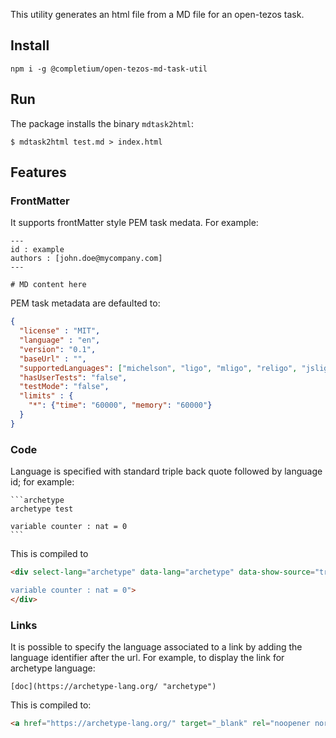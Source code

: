 This utility generates an html file from a MD file for an open-tezos task.

## Install

```
npm i -g @completium/open-tezos-md-task-util
```

## Run

The package installs the binary `mdtask2html`:

```
$ mdtask2html test.md > index.html
```

## Features

### FrontMatter

It supports frontMatter style PEM task medata. For example:

```
---
id : example
authors : [john.doe@mycompany.com]
---

# MD content here

```

PEM task metadata are defaulted to:
```json
{
  "license" : "MIT",
  "language" : "en",
  "version": "0.1",
  "baseUrl" : "",
  "supportedLanguages": ["michelson", "ligo", "mligo", "religo", "jsligo", "smartpy", "archetype"],
  "hasUserTests": "false",
  "testMode": "false",
  "limits" : {
    "*": {"time": "60000", "memory": "60000"}
  }
}
```

### Code

Language is specified with standard triple back quote followed by language id; for example:

    ```archetype
    archetype test

    variable counter : nat = 0
    ```

This is compiled to

```html
<div select-lang="archetype" data-lang="archetype" data-show-source="true" data-code="archetype test

variable counter : nat = 0">
</div>
```

### Links

It is possible to specify the language associated to a link by adding the language identifier after the url. For example, to display the link for archetype language:

    [doc](https://archetype-lang.org/ "archetype")

This is compiled to:

```html
<a href="https://archetype-lang.org/" target="_blank" rel="noopener noreferrer" select-lang="archetype" data-lang="archetype">doc</a>
```